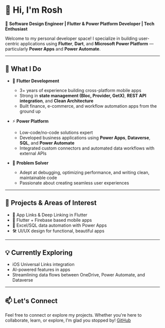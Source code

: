 # 👋 Hi, I'm Rosh
 
🎯 **Software Design Engineer | Flutter & Power Platform Developer | Tech Enthusiast**
 
Welcome to my personal developer space! I specialize in building user-centric applications using **Flutter**, **Dart**, and **Microsoft Power Platform** — particularly **Power Apps** and **Power Automate**.
 
---
 
## 💼 What I Do
 
- 🌟 **Flutter Development**  
  - 3+ years of experience building cross-platform mobile apps  
  - Strong in **state management (Bloc, Provider, GetX)**, **REST API integration**, and **Clean Architecture**  
  - Built finance, e-commerce, and workflow automation apps from the ground up
 
- ⚡ **Power Platform**  
  - Low-code/no-code solutions expert  
  - Developed business applications using **Power Apps**, **Dataverse**, **SQL**, and **Power Automate**  
  - Integrated custom connectors and automated data workflows with external APIs
 
- 🧠 **Problem Solver**  
  - Adept at debugging, optimizing performance, and writing clean, maintainable code  
  - Passionate about creating seamless user experiences
 
---
 
## 🚀 Projects & Areas of Interest
 
- 🔗 App Links & Deep Linking in Flutter  
- 📱 Flutter + Firebase based mobile apps  
- 🔄 Excel/SQL data automation with Power Apps  
- 🛠️ UI/UX design for functional, beautiful apps  
 
---
 
## 💡 Currently Exploring
 
- iOS Universal Links integration  
- AI-powered features in apps  
- Streamlining data flows between OneDrive, Power Automate, and Dataverse

---
 
## 📫 Let's Connect
 
Feel free to connect or explore my projects. Whether you're here to collaborate, learn, or explore, I’m glad you stopped by!
 [GitHub](https://github.com/roshnirach)


<!-- <!DOCTYPE html>
<html>
  <head>
    <title>Redirecting...</title>
    <script type="text/javascript">
       // window.location.href = "https://roshnirach.github.io/";
      setTimeout(function () {
        // Fallback if app is not installed
window.location.href = "https://play.google.com/store/apps/details?id=app.slavic401k.mobileapp.participant";
      }, 2000);
 
      // Try to open app
     // or app link
    </script>
  </head>
  <body>
    <p>Redirecting...</p>
  </body>
</html> -->
